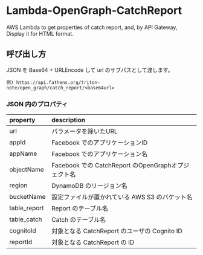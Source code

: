 # Lambda-OpenGraph-CatchReport
AWS Lambda to get properties of catch report, and, by API Gateway, Display it for HTML format.

## 呼び出し方
JSON を Base64 + URLEncode して url のサブパスとして渡します。

``例) https://api.fathens.org/triton-note/open_graph/catch_report/<base64url>``

### JSON 内のプロパティ

|property|description|
|:--|:--|
|url|パラメータを除いたURL|
|appId|Facebook でのアプリケーションID|
|appName|Facebook でのアプリケーション名|
|objectName|Facebook での CatchReport のOpenGraphオプジェクト名|
|region|DynamoDB のリージョン名|
|bucketName|設定ファイルが置かれている AWS S3 のバケット名|
|table_report|Report のテーブル名|
|table_catch|Catch のテーブル名|
|cognitoId|対象となる CatchReport のユーザの Cognito ID|
|reportId|対象となる CatchReport の ID|


